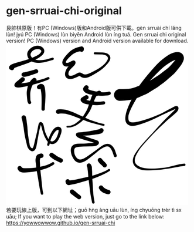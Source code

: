 # gen-srruai-chi-original
艮帥棋原版！有PC (Windows)版和Android版可供下載。gèn srruài chí lǎng lùn! jyú PC (Windows) lùn biyēn Android lùn íng tuá. Gen srruai chi original version! PC (Windows) version and Android version available for download.
![alt text](https://github.com/Yowwowwow/gen-srruai-chi/blob/main/logo.png?raw=true)
若要玩線上版，可到以下網址；guō hǹg àng uāu lùn, íng chyuōng trèr tì sx uāu; If you want to play the web version, just go to the link below:
https://yowwowwow.github.io/gen-srruai-chi
